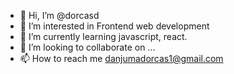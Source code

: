 - 👋 Hi, I’m @dorcasd
- 👀 I’m interested in Frontend web development
- 🌱 I’m currently learning javascript, react.
- 💞️ I’m looking to collaborate on ...
- 📫 How to reach me danjumadorcas1@gmail.com

<!---
dorcasd/dorcasd is a ✨ special ✨ repository because its `README.md` (this file) appears on your GitHub profile.
You can click the Preview link to take a look at your changes.
--->
